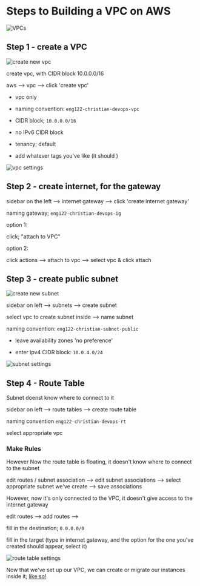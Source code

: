 # Steps to Building a VPC on AWS

![VPCs](https://user-images.githubusercontent.com/47668244/187684716-edce20ab-bf1a-4078-89f2-bb4b153ca13b.png)

## Step 1 - create a VPC

![create new vpc](https://user-images.githubusercontent.com/47668244/187734352-4d1c0918-8ded-474c-a3c2-fc90f9cf0cb0.png)

create vpc, with CIDR block 10.0.0.0/16

aws --> vpc --> click 'create vpc'

- vpc only

- naming convention: `eng122-christian-devops-vpc`

- CIDR block; `10.0.0.0/16`

- no IPv6 CIDR block

- tenancy; default

- add whatever tags you've like (it should )

![vpc settings](https://user-images.githubusercontent.com/47668244/187734387-14a6f6b7-e096-4c81-9eba-067cadb21430.png)


## Step 2 - create internet, for the gateway

sidebar on the left --> internet gateway --> click 'create internet gateway'

naming gateway; `eng122-christian-devops-ig`

option 1: 

click; "attach to VPC"

option 2:

click actions --> attach to vpc --> select vpc & click attach

## Step 3 - create public subnet

![create new subnet](https://user-images.githubusercontent.com/47668244/187734415-583653cd-367b-49cd-a233-3a8fa9df4b33.png)

sidebar on left --> subnets --> create subnet

select vpc to create subnet inside --> name subnet

naming convention: `eng122-christian-subnet-public`

- leave availability zones 'no preference'

- enter ipv4 CIDR block: `10.0.4.0/24`

![subnet settings](https://user-images.githubusercontent.com/47668244/187734461-8460b085-6b67-42c1-939c-6a90e89488f0.png)

## Step 4 - Route Table

Subnet doenst know where to connect to it

sidebar on left --> route tables --> create route table 

naming convention `eng122-christian-devops-rt`

select appropriate vpc

### Make Rules

However Now the route table is floating, it doesn't know where to connect to the subnet

edit routes / subnet association --> edit subnet associations --> select appropriate subnet we've create --> save associations

However, now it's only connected to the VPC, it doesn't give access to the internet gateway

edit routes --> add routes --> 

fill in the destination; `0.0.0.0/0`

fill in the target (type in internet gateway, and the option for the one you've created should appear, select it)

![route table settings](https://user-images.githubusercontent.com/47668244/187734611-49974905-5dca-424c-937c-40dbf5bbc239.png)

Now that we've set up our VPC, we can create or migrate our instances inside it; [like so!](https://aws.amazon.com/premiumsupport/knowledge-center/move-ec2-instance/)
